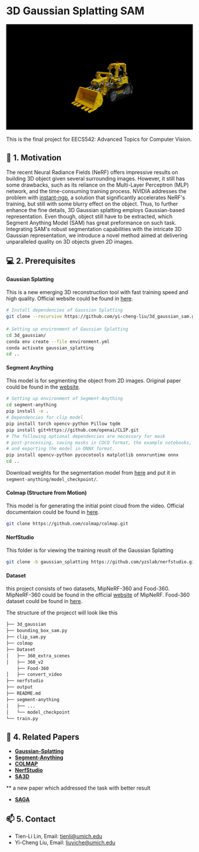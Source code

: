 # 3D Gaussian Splatting SAM

<p align="center">
  <img src="https://github.com/yi-cheng-liu/3d_gaussian_sam/blob/main/.assets/bulldozer.gif" alt="gif">
</p>
This is the final project for EECS542: Advanced Topics for Computer Vision. 


## 🚀 1. Motivation
The recent Neural Radiance Fields (NeRF) offers impressive results on building 3D object given several surrounding images. However, it still has some drawbacks, such as its reliance on the Multi-Layer Perceptron (MLP) network, and the time-consuming training process. NVIDIA addresses the problem with [instant-ngp](https://github.com/NVlabs/instant-ngp), a solution that significantly accelerates NeRF's training, but still with some blurry effect on the object. Thus, to further enhance the fine details, 3D Gaussian splatting employs Gaussian-based representation. Even though, object still have to be extracted, which Segment Anything Model (SAM) has great preformance on such task. Integrating SAM's robust segmentation capabilities with the intricate 3D Gaussian representation, we introduce a novel method aimed at delivering unparalleled quality on 3D objects given 2D images.

## 💻 2. Prerequisites

#### Gaussian Splatting
This is a new emerging 3D reconstruction tool with fast training speed and high quality. Official website could be found in [here](https://repo-sam.inria.fr/fungraph/3d-gaussian-splatting/).
```bash
# Install dependencies of Gaussian Splatting
git clone --recursive https://github.com/yi-cheng-liu/3d_gaussian_sam.git

# Setting up environment of Gaussian Splatting
cd 3d_gaussian/
conda env create --file environment.yml
conda activate gaussian_splatting
cd ..
```

#### Segment Anything
This model is for segmenting the object from 2D images. Original paper could be found in the [website](https://segment-anything.com/). 
```bash
# Setting up environment of Segment-Anything
cd segment-anything
pip install -e .
# Dependencies for clip model
pip install torch opencv-python Pillow tqdm
pip install git+https://github.com/openai/CLIP.git
# The following optional dependencies are necessary for mask 
# post-processing, saving masks in COCO format, the example notebooks, 
# and exporting the model in ONNX format. 
pip install opencv-python pycocotools matplotlib onnxruntime onnx
cd ..
```

Download weights for the segmentation model from [here](https://github.com/facebookresearch/segment-anything#model-checkpoints) and put it in `segment-anything/model_checkpoint/`.


#### Colmap (Structure from Motion)
This model is for generating the initial point cloud from the video. Official documentaion could be found in [here](https://colmap.github.io/). 
```bash
git clone https://github.com/colmap/colmap.git
```

#### NerfStudio
This folder is for viewing the training reuslt of the Gaussian Splatting
```bash
git clone -b gaussian_splatting https://github.com/yzslab/nerfstudio.git
```
#### Dataset
this project consists of two datasets, MipNeRF-360 and Food-360. MipNeRF-360 could be found in the official [website](https://jonbarron.info/mipnerf360/) of MipNeRF. Food-360 dataset could be found in [here](https://www.kaggle.com/datasets/liuyiche/food-360-dataset/). 



The structure of the projecct will look like this
```bash
├── 3d_gaussian
├── bounding_box_sam.py
├── clip_sam.py
├── colmap
├── Dataset
│   ├── 360_extra_scenes
│   ├── 360_v2
    ├── Food-360
│   ├── convert_video
├── nerfstudio
├── output
├── README.md
├── segment-anything
│   ├── ...
│   └── model_checkpoint
└── train.py
```



## 📄 4. Related Papers
 
+ [**Gaussian-Splatting**](https://github.com/graphdeco-inria/gaussian-splatting)
+ [**Segment-Anything**](https://github.com/facebookresearch/segment-anything)
+ [**COLMAP**](https://github.com/colmap/colmap)
+ [**NerfStudio**](https://github.com/yzslab/nerfstudio)
+ [**SA3D**](https://github.com/Jumpat/SegmentAnythingin3D)


** a new paper which addressed the task with better result
+ [**SAGA**](https://github.com/Jumpat/SegAnyGAussians)

## 📫 5. Contact

+ Tien-Li Lin, Email: tienli@umich.edu
+ Yi-Cheng Liu, Email: liuyiche@umich.edu

